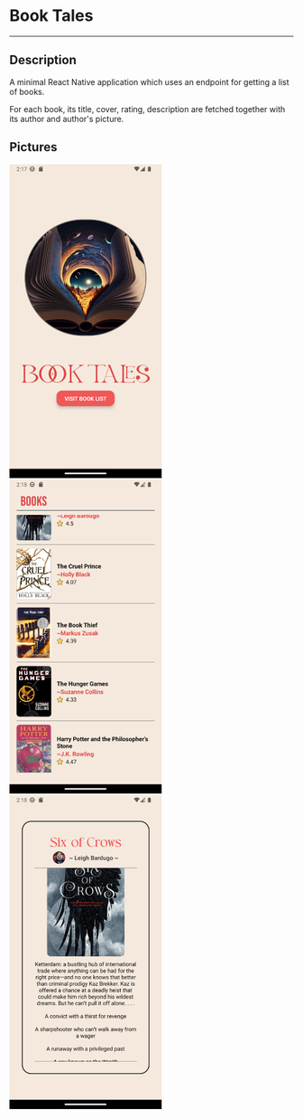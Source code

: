 # Book Tales

---
## Description
A minimal React Native application which uses an endpoint for getting a list of books.

For each book, its title, cover, rating, description are fetched together with its author and author's picture.

## Pictures
<div style="flex-direction:row;">
  <img src="pics/home.png" height="555" width="270">
  <img src="pics/bookslist.png" height="555" width="270">
  <img src="pics/book.png" height="555" width="270">
</div>
